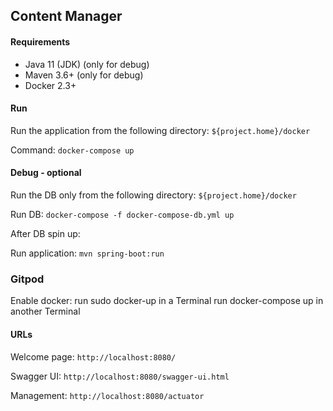 ## Content Manager

#### Requirements
* Java 11 (JDK) (only for debug)
* Maven 3.6+ (only for debug)
* Docker 2.3+

#### Run
Run the application from the following directory: ```${project.home}/docker```

Command: ```docker-compose up```

#### Debug - optional

Run the DB only from the following directory: ```${project.home}/docker```

Run DB: ```docker-compose -f docker-compose-db.yml up```

After DB spin up:

Run application: ```mvn spring-boot:run```

### Gitpod

Enable docker:
run sudo docker-up in a Terminal
run docker-compose up in another Terminal


#### URLs

Welcome page: ```http://localhost:8080/```

Swagger UI: ```http://localhost:8080/swagger-ui.html```

Management: ```http://localhost:8080/actuator``` 
